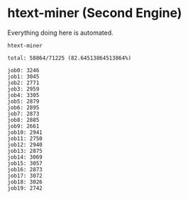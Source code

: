 # htext-miner (Second Engine)

Everything doing here is automated.

```
htext-miner

total: 58864/71225 (82.64513864513864%)

job0: 3246
job1: 3045
job2: 2771
job3: 2959
job4: 3305
job5: 2879
job6: 2895
job7: 2873
job8: 2885
job9: 2661
job10: 2941
job11: 2750
job12: 2940
job13: 2875
job14: 3069
job15: 3057
job16: 2873
job17: 3072
job18: 3026
job19: 2742
```